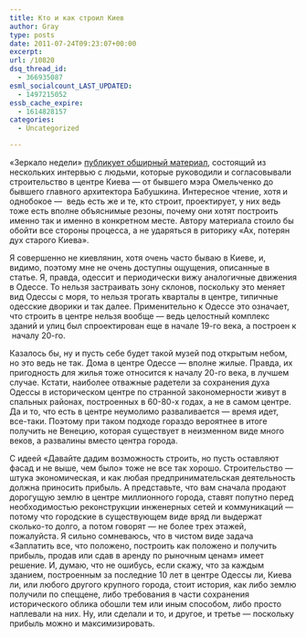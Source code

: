 ```yaml
---
title: Кто и как строил Киев
author: Gray
type: posts
date: 2011-07-24T09:23:07+00:00
excerpt:
url: /10820
dsq_thread_id:
  - 366935087
esml_socialcount_LAST_UPDATED:
  - 1497215052
essb_cache_expire:
  - 1614828157
categories:
  - Uncategorized

---
```








&#171;Зеркало недели&#187; [публикует обширный материал][1], состоящий из нескольких интервью с людьми, которые руководили и согласовывали строительство в центре Киева — от бывшего мэра Омельченко до бывшего главного архитектора Бабушкина. Интересное чтение, хотя и однобокое —  ведь есть же и те, кто строит, проектирует, у них ведь тоже есть вполне объяснимые резоны, почему они хотят построить именно так и именно в конкретном месте. Автору материала стоило бы обойти все стороны процесса, а не ударяться в риторику &#171;Ах, потерян дух старого Киева&#187;.

Я совершенно не киевлянин, хотя очень часто бываю в Киеве, и, видимо, поэтому мне не очень доступны ощущения, описанные в статье. Я, правда, одессит и периодически вижу аналогичные движения в Одессе. То нельзя застраивать зону склонов, поскольку это меняет вид Одессы с моря, то нельзя трогать кварталы в центре, типичные одесские дворики и так далее. Применительно к Одессе это означает, что строить в центре нельзя вообще — ведь целостный комплекс зданий и улиц был спроектирован еще в начале 19-го века, а построен к  началу 20-го.

Казалось бы, ну и пусть себе будет такой музей под открытым небом, но это ведь не так. Дома в центре Одессе — вполне жилые. Правда, их пригодность для жилья тоже относится к началу 20-го века, в лучшем случае. Кстати, наиболее отважные радетели за сохранения духа Одессы в историческом центре по странной закономерности живут в спальных районах, построенных в 60-80-х годах, а не в самом центре. Да и то, что есть в центре неумолимо разваливается — время идет, все-таки. Поэтому при таком подходе гораздо вероятнее в итоге получить не Венецию, которая существует в неизменном виде много веков, а развалины вместо центра города.

С идеей &#171;Давайте дадим возможность строить, но пусть оставляют фасад и не выше, чем было&#187; тоже не все так хорошо. Строительство — штука экономическая, и как любая предпринимательская деятельность должна приносить прибыль. А представьте, что вам сначала продают дорогущую землю в центре миллионного города, ставят попутно перед необходимостью реконструкции инженерных сетей и коммуникаций — потому что городские в существующем виде вряд ли выдержат сколько-то долго, а потом говорят — не более трех этажей, пожалуйста. Я сильно сомневаюсь, что в чистом виде задача &#171;Заплатить все, что положено, построить как положено и получить прибыль, продав или сдав в аренду по рыночным ценам&#187; имеет решение. И, думаю, что не ошибусь, если скажу, что за каждым зданием, построенным за последние 10 лет в центре Одессы ли, Киева ли, или любого другого крупного города, стоит история, как либо землю получили по спеццене, либо требования в части сохранения исторического облика обошли тем или иным способом, либо просто наплевали на них. Ну, или сделали и то, и другое, и третье — поскольку прибыль можно и максимизировать.

 [1]: http://zn.ua/articles/84978